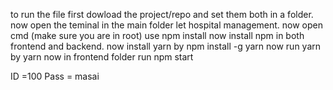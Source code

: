 to run the file first dowload the project/repo and set them both in a folder. now open the teminal in the main folder let hospital management. now open cmd (make sure you are in root) use npm install now install npm in both frontend and backend. now install yarn by npm install -g yarn now run yarn by yarn now in frontend folder run npm start

ID =100 Pass = masai
